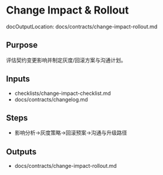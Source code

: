 # Change Impact & Rollout

docOutputLocation: docs/contracts/change-impact-rollout.md

## Purpose

评估契约变更影响并制定灰度/回滚方案与沟通计划。

## Inputs

- checklists/change-impact-checklist.md
- docs/contracts/changelog.md

## Steps

- 影响分析→灰度策略→回滚预案→沟通与升级路径

## Outputs

- docs/contracts/change-impact-rollout.md
